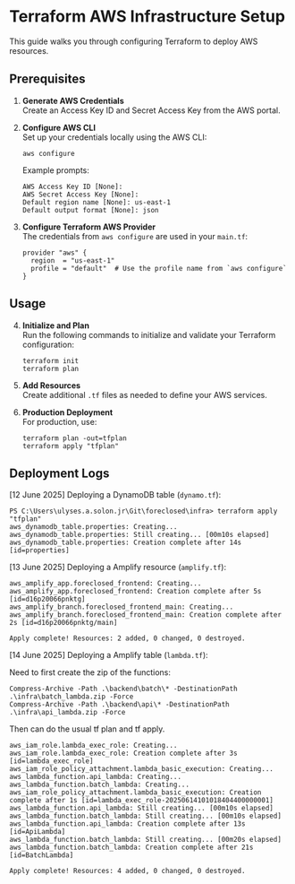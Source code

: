 # Terraform AWS Infrastructure Setup

This guide walks you through configuring Terraform to deploy AWS resources.

## Prerequisites

1. **Generate AWS Credentials**  
   Create an Access Key ID and Secret Access Key from the AWS portal.

2. **Configure AWS CLI**  
   Set up your credentials locally using the AWS CLI:

   ```
   aws configure
   ```

   Example prompts:
   ```
   AWS Access Key ID [None]:
   AWS Secret Access Key [None]:
   Default region name [None]: us-east-1
   Default output format [None]: json
   ```

3. **Configure Terraform AWS Provider**  
   The credentials from `aws configure` are used in your `main.tf`:

   ```
   provider "aws" {
     region  = "us-east-1"
     profile = "default"  # Use the profile name from `aws configure`
   }
   ```

## Usage

4. **Initialize and Plan**  
   Run the following commands to initialize and validate your Terraform configuration:

   ```
   terraform init
   terraform plan
   ```

5. **Add Resources**  
   Create additional `.tf` files as needed to define your AWS services.

6. **Production Deployment**  
   For production, use:

   ```
   terraform plan -out=tfplan
   terraform apply "tfplan"
   ```

## Deployment Logs

[12 June 2025] Deploying a DynamoDB table (`dynamo.tf`):

```
PS C:\Users\ulyses.a.solon.jr\Git\foreclosed\infra> terraform apply "tfplan"
aws_dynamodb_table.properties: Creating...
aws_dynamodb_table.properties: Still creating... [00m10s elapsed]
aws_dynamodb_table.properties: Creation complete after 14s [id=properties]
```

[13 June 2025] Deploying a Amplify resource (`amplify.tf`):

```
aws_amplify_app.foreclosed_frontend: Creating...
aws_amplify_app.foreclosed_frontend: Creation complete after 5s [id=d16p20066pnktg]
aws_amplify_branch.foreclosed_frontend_main: Creating...
aws_amplify_branch.foreclosed_frontend_main: Creation complete after 2s [id=d16p20066pnktg/main]

Apply complete! Resources: 2 added, 0 changed, 0 destroyed.
```

[14 June 2025] Deploying a Amplify table (`lambda.tf`):

Need to first create the zip of the functions:
```
Compress-Archive -Path .\backend\batch\* -DestinationPath .\infra\batch_lambda.zip -Force
Compress-Archive -Path .\backend\api\* -DestinationPath .\infra\api_lambda.zip -Force
```

Then can do the usual tf plan and tf apply.
```
aws_iam_role.lambda_exec_role: Creating...
aws_iam_role.lambda_exec_role: Creation complete after 3s [id=lambda_exec_role]
aws_iam_role_policy_attachment.lambda_basic_execution: Creating...
aws_lambda_function.api_lambda: Creating...
aws_lambda_function.batch_lambda: Creating...
aws_iam_role_policy_attachment.lambda_basic_execution: Creation complete after 1s [id=lambda_exec_role-20250614101018404400000001]
aws_lambda_function.api_lambda: Still creating... [00m10s elapsed]
aws_lambda_function.batch_lambda: Still creating... [00m10s elapsed]
aws_lambda_function.api_lambda: Creation complete after 13s [id=ApiLambda]
aws_lambda_function.batch_lambda: Still creating... [00m20s elapsed]
aws_lambda_function.batch_lambda: Creation complete after 21s [id=BatchLambda]

Apply complete! Resources: 4 added, 0 changed, 0 destroyed.
```